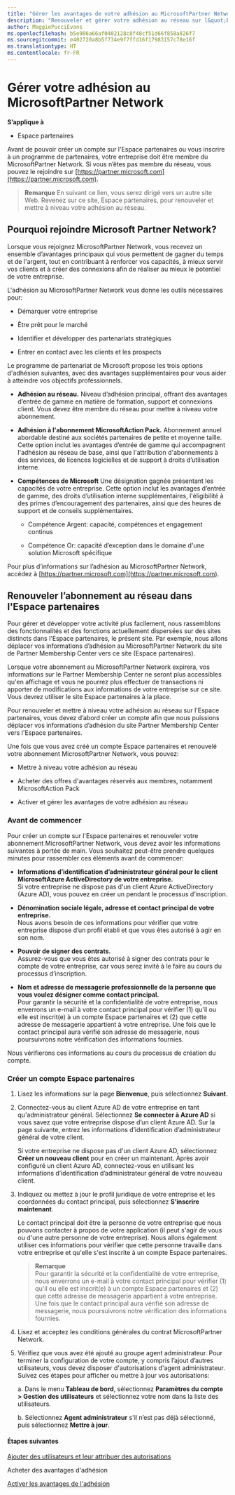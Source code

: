 ```yaml
---
title: "Gérer les avantages de votre adhésion au MicrosoftPartner Network | Espace partenaires"
description: "Renouveler et gérer votre adhésion au réseau sur l&quot;Espace partenaires."
author: MaggiePucciEvans
ms.openlocfilehash: b5e906a66af0402128c8f48cf51d66f858a826f7
ms.sourcegitcommit: e402720a8b5f734e9f7ffd16f17983157c78e16f
ms.translationtype: HT
ms.contentlocale: fr-FR
---
```

# <a name="manage-your-microsoft-partner-network-membership"></a>Gérer votre adhésion au MicrosoftPartner Network

**S’applique à**

-  Espace partenaires

Avant de pouvoir créer un compte sur l'Espace partenaires ou vous inscrire à un programme de partenaires, votre entreprise doit être membre du MicrosoftPartner Network. Si vous n’êtes pas membre du réseau, vous pouvez le rejoindre sur [https://partner.microsoft.com](https://partner.microsoft.com).

>**Remarque** En suivant ce lien, vous serez dirigé vers un autre site Web. Revenez sur ce site, Espace partenaires, pour renouveler et mettre à niveau votre adhésion au réseau.

## <a name="why-join-the-microsoft-partner-network"></a>Pourquoi rejoindre Microsoft Partner Network?

Lorsque vous rejoignez MicrosoftPartner Network, vous recevez un ensemble d’avantages principaux qui vous permettent de gagner du temps et de l'argent, tout en contribuant à renforcer vos capacités, à mieux servir vos clients et à créer des connexions afin de réaliser au mieux le potentiel de votre entreprise.

L'adhésion au MicrosoftPartner Network vous donne les outils nécessaires pour:

- Démarquer votre entreprise

- Être prêt pour le marché

- Identifier et développer des partenariats stratégiques

- Entrer en contact avec les clients et les prospects

Le programme de partenariat de Microsoft propose les trois options d'adhésion suivantes, avec des avantages supplémentaires pour vous aider à atteindre vos objectifs professionnels.

- **Adhésion au réseau.** Niveau d’adhésion principal, offrant des avantages d’entrée de gamme en matière de formation, support et connexions client. Vous devez être membre du réseau pour mettre à niveau votre abonnement.

- **Adhésion à l'abonnement MicrosoftAction Pack.** Abonnement annuel abordable destiné aux sociétés partenaires de petite et moyenne taille. Cette option inclut les avantages d’entrée de gamme qui accompagnent l'adhésion au réseau de base, ainsi que l'attribution d'abonnements à des services, de licences logicielles et de support à droits d’utilisation interne.

- **Compétences de Microsoft** Une désignation gagnée présentant les capacités de votre entreprise. Cette option inclut les avantages d’entrée de gamme, des droits d’utilisation interne supplémentaires, l'éligibilité à des primes d’encouragement des partenaires, ainsi que des heures de support et de conseils supplémentaires.

  - Compétence Argent: capacité, compétences et engagement continus

  - Compétence Or: capacité d’exception dans le domaine d'une solution Microsoft spécifique

Pour plus d’informations sur l’adhésion au MicrosoftPartner Network, accédez à [https://partner.microsoft.com](https://partner.microsoft.com).  

## <a name="renew-your-network-membership-on-partner-center"></a>Renouveler l’abonnement au réseau dans l'Espace partenaires

Pour gérer et développer votre activité plus facilement, nous rassemblons des fonctionnalités et des fonctions actuellement dispersées sur des sites distincts dans l'Espace partenaires, le présent site. Par exemple, nous allons déplacer vos informations d’adhésion au MicrosoftPartner Network du site de Partner Membership Center vers ce site (Espace partenaires). 

Lorsque votre abonnement au MicrosoftPartner Network expirera, vos informations sur le Partner Membership Center ne seront plus accessibles qu'en affichage et vous ne pourrez plus effectuer de transactions ni apporter de modifications aux informations de votre entreprise sur ce site. Vous devrez utiliser le site Espace partenaires à la place. 

Pour renouveler et mettre à niveau votre adhésion au réseau sur l'Espace partenaires, vous devez d’abord créer un compte afin que nous puissions déplacer vos informations d’adhésion du site Partner Membership Center vers l'Espace partenaires.  

Une fois que vous avez créé un compte Espace partenaires et renouvelé votre abonnement MicrosoftPartner Network, vous pouvez:

- Mettre à niveau votre adhésion au réseau

- Acheter des offres d'avantages réservés aux membres, notamment MicrosoftAction Pack 

- Activer et gérer les avantages de votre adhésion au réseau

### <a name="before-you-begin"></a>Avant de commencer

Pour créer un compte sur l'Espace partenaires et renouveler votre abonnement MicrosoftPartner Network, vous devez avoir les informations suivantes à portée de main. Vous souhaitez peut-être prendre quelques minutes pour rassembler ces éléments avant de commencer:
 
- **Informations d’identification d’administrateur général pour le client MicrosoftAzure ActiveDirectory de votre entreprise.**  
Si votre entreprise ne dispose pas d'un client Azure ActiveDirectory (Azure AD), vous pouvez en créer un pendant le processus d’inscription.

- **Dénomination sociale légale, adresse et contact principal de votre entreprise.**  
Nous avons besoin de ces informations pour vérifier que votre entreprise dispose d’un profil établi et que vous êtes autorisé à agir en son nom. 

- **Pouvoir de signer des contrats.**  
Assurez-vous que vous êtes autorisé à signer des contrats pour le compte de votre entreprise, car vous serez invité à le faire au cours du processus d’inscription.

- **Nom et adresse de messagerie professionnelle de la personne que vous voulez désigner comme contact principal.**   
Pour garantir la sécurité et la confidentialité de votre entreprise, nous enverrons un e-mail à votre contact principal pour vérifier (1) qu'il ou elle est inscrit(e) à un compte Espace partenaires et (2) que cette adresse de messagerie appartient à votre entreprise. Une fois que le contact principal aura vérifié son adresse de messagerie, nous poursuivrons notre vérification des informations fournies.
 
Nous vérifierons ces informations au cours du processus de création du compte.
 
### <a name="create-a-partner-center-account"></a>Créer un compte Espace partenaires

1. Lisez les informations sur la page **Bienvenue**, puis sélectionnez **Suivant**.

2. Connectez-vous au client Azure AD de votre entreprise en tant qu'administrateur général. Sélectionnez **Se connecter à Azure AD** si vous savez que votre entreprise dispose d’un client Azure AD. Sur la page suivante, entrez les informations d’identification d’administrateur général de votre client.  
  
   Si votre entreprise ne dispose pas d'un client Azure AD, sélectionnez **Créer un nouveau client** pour en créer un maintenant. Après avoir configuré un client Azure AD, connectez-vous en utilisant les informations d’identification d’administrateur général de votre nouveau client.

3. Indiquez ou mettez à jour le profil juridique de votre entreprise et les coordonnées du contact principal, puis sélectionnez **S’inscrire maintenant**.  

   Le contact principal doit être la personne de votre entreprise que nous pouvons contacter à propos de votre application (il peut s'agir de vous ou d'une autre personne de votre entreprise). Nous allons également utiliser ces informations pour vérifier que cette personne travaille dans votre entreprise et qu'elle s'est inscrite à un compte Espace partenaires.

   >**Remarque**<br>
   Pour garantir la sécurité et la confidentialité de votre entreprise, nous enverrons un e-mail à votre contact principal pour vérifier (1) qu'il ou elle est inscrit(e) à un compte Espace partenaires et (2) que cette adresse de messagerie appartient à votre entreprise. Une fois que le contact principal aura vérifié son adresse de messagerie, nous poursuivrons notre vérification des informations fournies.

4. Lisez et acceptez les conditions générales du contrat MicrosoftPartner Network. 

5. Vérifiez que vous avez été ajouté au groupe agent administrateur. Pour terminer la configuration de votre compte, y compris l’ajout d’autres utilisateurs, vous devez disposer d'autorisations d'agent administrateur. Suivez ces étapes pour afficher ou mettre à jour vos autorisations:

     a. Dans le menu **Tableau de bord**, sélectionnez **Paramètres du compte > Gestion des utilisateurs** et sélectionnez votre nom dans la liste des utilisateurs. 

     b. Sélectionnez **Agent administrateur** s'il n’est pas déjà sélectionné, puis sélectionnez **Mettre à jour**. 


#### <a name="next-steps"></a>Étapes suivantes

[Ajouter des utilisateurs et leur attribuer des autorisations](create-user-accounts-and-set-permissions.md)

Acheter des avantages d'adhésion

[Activer les avantages de l'adhésion](manage-your-partner-network-benefits.md)

